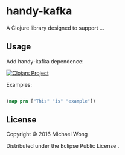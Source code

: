 # handy-kafka

A Clojure library designed to support ...


## Usage

Add handy-kafka dependence:

[![Clojars Project](https://img.shields.io/clojars/v/handy-kafka.svg)](https://clojars.org/handy-kafka)

Examples:

```clojure

(map prn ["This" "is" "example"])

```

## License

Copyright © 2016 Michael Wong

Distributed under the Eclipse Public License .
